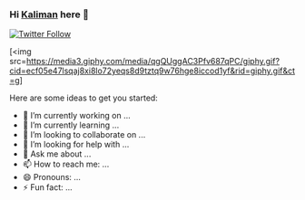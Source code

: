 ### Hi [Kaliman][website] here 👋

[![Twitter Follow](https://img.shields.io/twitter/follow/medicenkaliman?color=%231DA1F2&label=medicenkaliman&logo=twitter&style=social)](https://twitter.com/medicenkaliman)


[<img src=https://media3.giphy.com/media/qgQUggAC3Pfv687qPC/giphy.gif?cid=ecf05e47lsqaj8xi8lo72yeqs8d9tztq9w76hge8iccod1yf&rid=giphy.gif&ct=g]

Here are some ideas to get you started:

- 🔭 I’m currently working on ...
- 🌱 I’m currently learning ...
- 👯 I’m looking to collaborate on ...
- 🤔 I’m looking for help with ...
- 💬 Ask me about ...
- 📫 How to reach me: ...
- 😄 Pronouns: ...
- ⚡ Fun fact: ...

<!-- LINKS -->

[website]: https://kaliman.com/


